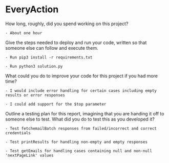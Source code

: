 # EveryAction


How long, roughly, did you spend working on this project?

    - About one hour

Give the steps needed to deploy and run your code, written so that someone else can follow and execute them.

    - Run pip3 install -r requirements.txt
    
    - Run python3 solution.py

What could you do to improve your code for this project if you had more time? 

    - I would include error handling for certain cases including empty results or error responses
    
    - I could add support for the $top parameter

Outline a testing plan for this report, imagining that you are handing it off to someone else to test. What did you do to test this as you developed it?

    - Test fetchemailBatch responses from failed/incorrect and correct credentials
    
    - Test printResults for handling non-empty and empty responses
    
    - Test getEmails for handling cases containing null and non-null 'nextPageLink' values
